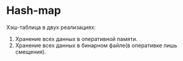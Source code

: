# Hash-map
Хэш-таблица в двух реализациях:
1) Хранение всех данных в оперативной памяти.
2) Хранение всех данных в бинарном файле(в оперативке лишь смещения).

